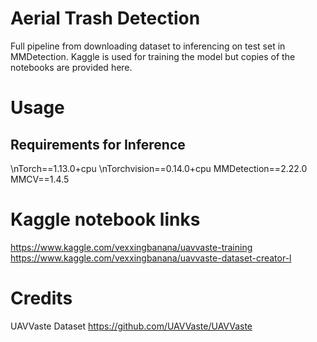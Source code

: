 # Aerial Trash Detection
Full pipeline from downloading dataset to inferencing on test set in MMDetection. Kaggle is used for training the model but copies of the notebooks are provided here. 

# Usage

## Requirements for Inference
\nTorch==1.13.0+cpu
\nTorchvision==0.14.0+cpu
MMDetection==2.22.0
MMCV==1.4.5


# Kaggle notebook links 
https://www.kaggle.com/vexxingbanana/uavvaste-training
https://www.kaggle.com/vexxingbanana/uavvaste-dataset-creator-l

# Credits
UAVVaste Dataset
https://github.com/UAVVaste/UAVVaste
